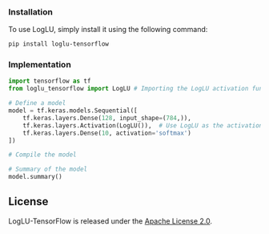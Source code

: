 
### Installation

To use LogLU, simply install it using the following command:

```bash
pip install loglu-tensorflow
```

### Implementation

```python
import tensorflow as tf
from loglu_tensorflow import LogLU # Importing the LogLU activation function from the loglu package

# Define a model
model = tf.keras.models.Sequential([
    tf.keras.layers.Dense(128, input_shape=(784,)),
    tf.keras.layers.Activation(LogLU()),  # Use LogLU as the activation function
    tf.keras.layers.Dense(10, activation='softmax')
])

# Compile the model

# Summary of the model
model.summary()
```

## License

LogLU-TensorFlow is released under the [Apache License 2.0](https://github.com/XenReZ/LogLU-TensorFlow/blob/main/LICENSE).
